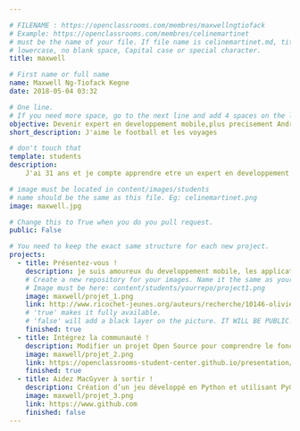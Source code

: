 ```yaml
---

# FILENAME : https://openclassrooms.com/membres/maxwellngtiofack
# Example: https://openclassrooms.com/membres/celinemartinet
# must be the name of your file. If file name is celinemartinet.md, title is celinemartinet.
# lowercase, no blank space, Capital case or special character.
title: maxwell

# First name or full name
name: Maxwell Ng-Tiofack Kegne
date: 2018-05-04 03:32

# One line.
# If you need more space, go to the next line and add 4 spaces on the left, as in 'description'.
objective: Devenir expert en developpement mobile,plus precisement Android. Faire du freelance et plutard creer ma propre entreprise.
short_description: J'aime le football et les voyages

# don't touch that
template: students
description:
    J'ai 31 ans et je compte apprendre etre un expert en developpement mobile.

# image must be located in content/images/students
# name should be the same as this file. Eg: celinemartinet.png
image: maxwell.jpg

# Change this to True when you do you pull request.
public: False

# You need to keep the exact same structure for each new project.
projects:
  - title: Présentez-vous !
    description: je suis amoureux du developpement mobile, les applications. 
    # Create a new repository for your images. Name it the same as your nickname and profile picture.
    # Image must be here: content/students/yourrepo/project1.png
    image: maxwell/projet_1.png
    link: http://www.ricochet-jeunes.org/auteurs/recherche/10146-olivier-vogel
    # 'true' makes it fully available.
    # 'false' will add a black layer on the picture. IT WILL BE PUBLIC!
    finished: true
  - title: Intégrez la communauté !
    description: Modifier un projet Open Source pour comprendre le fonctionnement de Git, de Github et des pull requests. 
    image: maxwell/projet_2.png
    link: https://openclassrooms-student-center.github.io/presentation/students/maxwell.html
    finished: true
  - title: Aidez MacGyver à sortir !
    description: Création d’un jeu développé en Python et utilisant PyGame.
    image: maxwell/projet_3.png
    link: https://www.github.com
    finished: false
---
```


